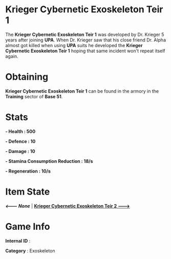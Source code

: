 # Krieger Cybernetic Exoskeleton Teir 1

The **Krieger Cybernetic Exoskeleton Teir 1** was developed by Dr. Krieger 5 years after joining **UPA**. When Dr. Krieger saw that his close friend Dr. Alpha almost got killed when using **UPA** suits he developed the **Krieger Cybernetic Exoskeleton Teir 1** hoping that same incident won't repeat itself again.

# Obtaining

**Krieger Cybernetic Exoskeleton Teir 1** can be found in the armory in the **Training** sector of **Base 51**.

# Stats

**- Health : 500**

**- Defence : 10**

**- Damage : 10**

**- Stamina Consumption Reduction : 18/s**

**- Regeneration : 10/s**

# Item State

***<--- None*** | [**Krieger Cybernetic Exoskeleton Teir 2 --->**]()

# Game Info

**Internal ID** : 

**Category** : Exoskeleton
